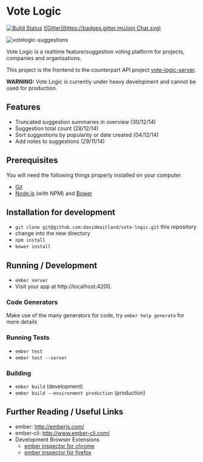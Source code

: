 # Vote Logic

[![Build Status](https://travis-ci.org/davidmaitland/vote-logic.svg?branch=master)](https://travis-ci.org/davidmaitland/vote-logic) [![Gitter](https://badges.gitter.im/Join Chat.svg)](https://gitter.im/davidmaitland/vote-logic?utm_source=badge&utm_medium=badge&utm_campaign=pr-badge)

![votelogic-suggestions](http://i.imgur.com/biPi44v.png "Vote Logic Suggestions")

Vote Logic is a realtime feature/suggestion voting platform for projects, companies and organisations.

This project is the frontend to the counterpart API project [vote-logic-server](https://github.com/davidmaitland/vote-logic-server).

**WARNING:** Vote Logic is currently under heavy development and cannot be used for production.

## Features

- Truncated suggestion summaries in overview (30/12/14)
- Suggestion total count (28/12/14)
- Sort suggestions by popularity or date created (04/12/14)
- Add notes to suggestions (29/11/14)

## Prerequisites

You will need the following things properly installed on your computer.

* [Git](http://git-scm.com/)
* [Node.js](http://nodejs.org/) (with NPM) and [Bower](http://bower.io/)

## Installation for development

* `git clone git@github.com:davidmaitland/vote-logic.git` this repository
* change into the new directory
* `npm install`
* `bower install`

## Running / Development

* `ember server`
* Visit your app at http://localhost:4200.

### Code Generators

Make use of the many generators for code, try `ember help generate` for more details

### Running Tests

* `ember test`
* `ember test --server`

### Building

* `ember build` (development)
* `ember build --environment production` (production)

## Further Reading / Useful Links

* ember: http://emberjs.com/
* ember-cli: http://www.ember-cli.com/
* Development Browser Extensions
  * [ember inspector for chrome](https://chrome.google.com/webstore/detail/ember-inspector/bmdblncegkenkacieihfhpjfppoconhi)
  * [ember inspector for firefox](https://addons.mozilla.org/en-US/firefox/addon/ember-inspector/)

